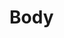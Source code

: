 # Body

<!-- Develop the main points of the essay in well-structured paragraphs. Support arguments with evidence and citations as required by the selected style. -->
